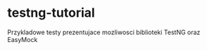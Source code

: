 testng-tutorial
===============

Przykladowe testy prezentujace mozliwosci biblioteki TestNG oraz EasyMock